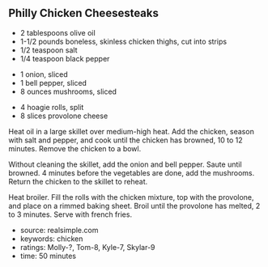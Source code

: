 Philly Chicken Cheesesteaks
---------------------------

- 2 tablespoons olive oil
- 1-1/2 pounds boneless, skinless chicken thighs, cut into strips
- 1/2 teaspoon salt
- 1/4 teaspoon black pepper
<!-- -->
- 1 onion, sliced
- 1 bell pepper, sliced
- 8 ounces mushrooms, sliced
<!-- -->
- 4 hoagie rolls, split
- 8 slices provolone cheese

Heat oil in a large skillet over medium-high heat.  Add the chicken,
season with salt and pepper, and cook until the chicken has browned,
10 to 12 minutes.  Remove the chicken to a bowl.

Without cleaning the skillet, add the onion and bell pepper.  Saute
until browned.  4 minutes before the vegetables are done, add the
mushrooms.  Return the chicken to the skillet to reheat.

Heat broiler.  Fill the rolls with the chicken mixture, top with the
provolone, and place on a rimmed baking sheet.  Broil until the
provolone has melted, 2 to 3 minutes.  Serve with french fries.

- source: realsimple.com
- keywords: chicken
- ratings: Molly-?, Tom-8, Kyle-7, Skylar-9
- time: 50 minutes
